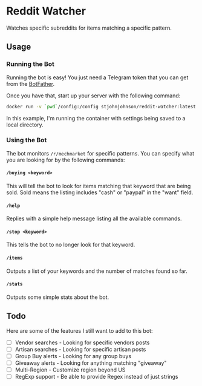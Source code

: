 # Reddit Watcher

Watches specific subreddits for items matching a specific pattern.

## Usage

### Running the Bot

Running the bot is easy!  You just need a Telegram token that you can get from the [BotFather](https://core.telegram.org/bots#3-how-do-i-create-a-bot).

Once you have that, start up your server with the following command:

```bash
docker run -v `pwd`/config:/config stjohnjohnson/reddit-watcher:latest --token ${TELEGRAM_TOKEN}
```

In this example, I'm running the container with settings being saved to a local directory.

### Using the Bot

The bot monitors `/r/mechmarket` for specific patterns.  You can specify what you are looking for by the following commands:

#### `/buying <keyword>`

This will tell the bot to look for items matching that keyword that are being sold.  Sold means the listing includes "cash" or "paypal" in the "want" field.

#### `/help`

Replies with a simple help message listing all the available commands.

#### `/stop <keyword>`

This tells the bot to no longer look for that keyword.

#### `/items`

Outputs a list of your keywords and the number of matches found so far.

#### `/stats`

Outputs some simple stats about the bot.

## Todo

Here are some of the features I still want to add to this bot:

 - [ ] Vendor searches - Looking for specific vendors posts
 - [ ] Artisan searches - Looking for specific artisan posts
 - [ ] Group Buy alerts - Looking for any group buys
 - [ ] Giveaway alerts - Looking for anything matching "giveaway"
 - [ ] Multi-Region - Customize region beyond US
 - [ ] RegExp support - Be able to provide Regex instead of just strings
